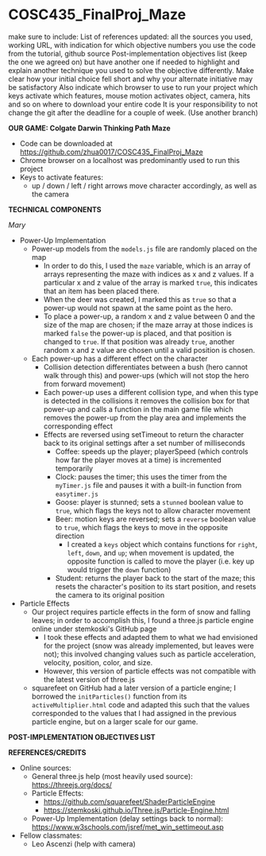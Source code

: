 # COSC435_FinalProj_Maze

make sure to include:
List of references updated: all the sources you used, working URL, with indication for which objective numbers you use the code from the tutorial, github source
Post-implementation objectives list (keep the one we agreed on) but have another
one if needed to highlight and explain another technique you used to solve the objective differently. Make clear how your initial choice fell short and why your alternate initiative
may be satisfactory
Also indicate
which browser to use to run your project
which keys activate which features, mouse motion activates object, camera, hits and so on
where to download your entire code
It is your responsibility to not change the git after the deadline for a couple of week. (Use another branch)

**OUR GAME: Colgate Darwin Thinking Path Maze**
* Code can be downloaded at https://github.com/zhua0017/COSC435_FinalProj_Maze
* Chrome browser on a localhost was predominantly used to run this project
* Keys to activate features:
  * up / down / left / right arrows move character accordingly, as well as the camera


**TECHNICAL COMPONENTS**

*Mary*
* Power-Up Implementation
  * Power-up models from the `models.js` file are randomly placed on the map
    * In order to do this, I used the `maze` variable, which is an array of arrays representing the maze with indices as x and z values. If a particular x and z value of the array is marked `true`, this indicates that an item has been placed there.
    * When the deer was created, I marked this as `true` so that a power-up would not spawn at the same point as the hero.
    * To place a power-up, a random x and z value between 0 and the size of the map are chosen; if the maze array at those indices is marked `false` the power-up is placed, and that position is changed to `true`. If that position was already `true`, another random x and z value are chosen until a valid position is chosen.
  * Each power-up has a different effect on the character
    * Collision detection differentiates between a bush (hero cannot walk through this) and power-ups (which will not stop the hero from forward movement)
    * Each power-up uses a different collision type, and when this type is detected in the collisions it removes the collision box for that power-up and calls a function in the main game file which removes the power-up from the play area and implements the corresponding effect
    * Effects are reversed using setTimeout to return the character back to its original settings after a set number of milliseconds
      * Coffee: speeds up the player; playerSpeed (which controls how far the player moves at a time) is incremented temporarily
      * Clock: pauses the timer; this uses the timer from the `myTimer.js` file and pauses it with a built-in function from `easytimer.js`
      * Goose: player is stunned; sets a `stunned` boolean value to `true`, which flags the keys not to allow character movement
      * Beer: motion keys are reversed; sets a `reverse` boolean value to `true`, which flags the keys to move in the opposite direction
        * I created a `keys` object which contains functions for `right`, `left`, `down`, and `up`; when movement is updated, the opposite function is called to move the player (i.e. key up would trigger the `down` function)
      * Student: returns the player back to the start of the maze; this resets the character's position to its start position, and resets the camera to its original position
* Particle Effects
  * Our project requires particle effects in the form of snow and falling leaves; in order to accomplish this, I found a three.js particle engine online under stemkoski's GitHub page
    * I took these effects and adapted them to what we had envisioned for the project (snow was already implemented, but leaves were not); this involved changing values such as particle acceleration, velocity, position, color, and size.
    * However, this version of particle effects was not compatible with the latest version of three.js
  * squarefeet on GitHub had a later version of a particle engine; I borrowed the `initParticles()` function from its `activeMultiplier.html` code and adapted this such that the values corresponded to the values that I had assigned in the previous particle engine, but on a larger scale for our game.

**POST-IMPLEMENTATION OBJECTIVES LIST**

**REFERENCES/CREDITS**
* Online sources:
  * General three.js help (most heavily used source): https://threejs.org/docs/
  * Particle Effects:
    * https://github.com/squarefeet/ShaderParticleEngine
    * https://stemkoski.github.io/Three.js/Particle-Engine.html
  * Power-Up Implementation (delay settings back to normal): https://www.w3schools.com/jsref/met_win_settimeout.asp
* Fellow classmates:
  * Leo Ascenzi (help with camera)
